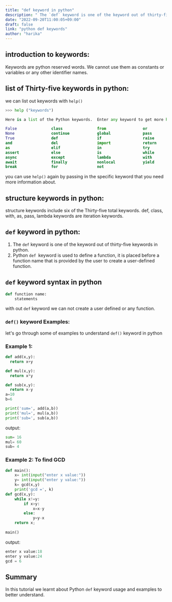 ```yaml
---
title: "def keyword in python"
description: " The `def` keyword is one of the keyword out of thirty-five keywords in python"
date: "2022-09-20T11:00:05+09:00"
draft: false
link: "python def keywords"
author: "harika"
---
```


## introduction to keywords:
Keywords are python reserved words.
We cannot use them as constants or variables or any other identifier names.

## list of Thirty-five keywords in python:
we can list out keywords with `help()` 
```python
>>> help ("keywords")

Here is a list of the Python keywords.  Enter any keyword to get more help.

False               class               from                or
None                continue            global              pass
True                def                 if                  raise
and                 del                 import              return
as                  elif                in                  try
assert              else                is                  while
async               except              lambda              with
await               finally             nonlocal            yield
break               for                 not                 
```

you can use `help()` again by passing in the specific keyword that you need more information about. 

## structure  keywords in python:
structure keywords include six of the Thirty-five  total keywords.
 def, class, with, as, pass, lambda keywords are iteration keywords.

## `def` keyword in python:

1. The `def` keyword is one of the keyword out of thirty-five keywords in python.
2. Python `def `keyword is used to define a function, it is placed before a function name that is provided by the user to create a user-defined function. 

## `def` keyword syntax in python

```python
def function name:
    statements
```
with out `def` keyword we can not create a user defined or any function.


### `def()` keyword Examples:

let's go through some of examples to understand `def()` keyword in python

### Example 1:

```python
def add(x,y):
  return x+y

def mul(x,y):
  return x*y

def sub(x,y):
  return x-y
a=10
b=6

print('sum=', add(a,b))
print('mul=', mul(a,b))
print('sub=', sub(a,b))
```
output:

```python
sum= 16
mul= 60
sub= 4
```
### Example 2: To find GCD

```python
def main():
    x= int(input("enter x value:"))
    y= int(input("enter y value:"))
    k= gcd(x,y)
    print('gcd =', k)
def gcd(x,y):
    while x!=y:
        if x>y:
            x=x-y
        else:
            y=y-x
    return x;
    
main()
```
output:

```python
enter x value:18
enter y value:24
gcd = 6
```

## Summary
In this tutorial we learnt about Python `def` keyword usage and examples to better understand.